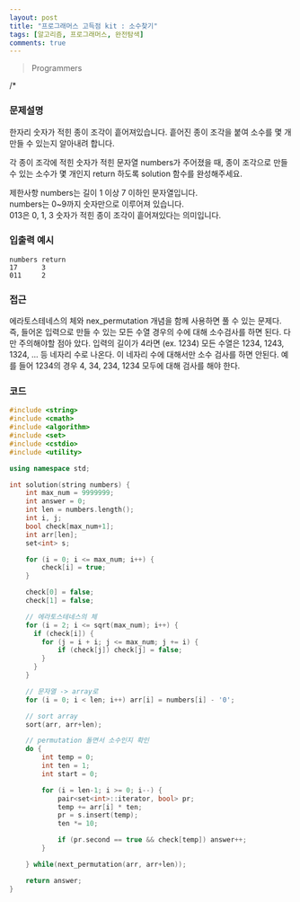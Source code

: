 ```yaml
---
layout: post
title: "프로그래머스 고득점 kit : 소수찾기"
tags: [알고리즘, 프로그래머스, 완전탐색]
comments: true
---
```


> Programmers  

/*
### 문제설명  
한자리 숫자가 적힌 종이 조각이 흩어져있습니다. 흩어진 종이 조각을 붙여 소수를 몇 개 만들 수 있는지 알아내려 합니다.  

각 종이 조각에 적힌 숫자가 적힌 문자열 numbers가 주어졌을 때, 종이 조각으로 만들 수 있는 소수가 몇 개인지 return 하도록 solution 함수를 완성해주세요.  

제한사항
numbers는 길이 1 이상 7 이하인 문자열입니다.  
numbers는 0~9까지 숫자만으로 이루어져 있습니다.  
013은 0, 1, 3 숫자가 적힌 종이 조각이 흩어져있다는 의미입니다.  

### 입출력 예시  
~~~
numbers	return
17	    3
011	    2
~~~

### 접근  
에라토스테네스의 체와 nex_permutation 개념을 함께 사용하면 풀 수 있는 문제다. 즉, 들어온 입력으로 만들 수 있는 모든 수열 경우의 수에 대해 소수검사를 하면 된다. 다만 주의해야할 점아 았다. 입력의 길이가 4라면 (ex. 1234) 모든 수열은 1234, 1243, 1324, ... 등 네자리 수로 나온다. 이 네자리 수에 대해서만 소수 검사를 하면 안된다. 예를 들어 1234의 경우 4, 34, 234, 1234 모두에 대해 검사를 해야 한다.  

### 코드  
~~~c++
#include <string>
#include <cmath>
#include <algorithm>
#include <set>
#include <cstdio>
#include <utility>

using namespace std;

int solution(string numbers) {
    int max_num = 9999999;
    int answer = 0;
    int len = numbers.length();
    int i, j;
    bool check[max_num+1];
    int arr[len];
    set<int> s;

    for (i = 0; i <= max_num; i++) {
        check[i] = true;
    }

    check[0] = false;
    check[1] = false;

    // 에라토스테네스의 체
    for (i = 2; i <= sqrt(max_num); i++) {
      if (check[i]) {
        for (j = i + i; j <= max_num; j += i) {
            if (check[j]) check[j] = false;
        }
      }
    }

    // 문자열 -> array로
    for (i = 0; i < len; i++) arr[i] = numbers[i] - '0';

    // sort array
    sort(arr, arr+len);

    // permutation 돌면서 소수인지 확인
    do {
        int temp = 0;
        int ten = 1;
        int start = 0;

        for (i = len-1; i >= 0; i--) {
            pair<set<int>::iterator, bool> pr;
            temp += arr[i] * ten;
            pr = s.insert(temp);
            ten *= 10;

            if (pr.second == true && check[temp]) answer++;
        }

    } while(next_permutation(arr, arr+len));

    return answer;
}
~~~